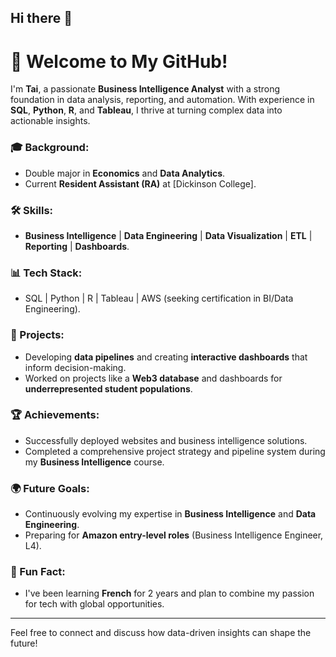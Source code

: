 ## Hi there 👋

# 👋 Welcome to My GitHub!

I'm **Tai**, a passionate **Business Intelligence Analyst** with a strong foundation in data analysis, reporting, and automation. With experience in **SQL**, **Python**, **R**, and **Tableau**, I thrive at turning complex data into actionable insights.

### 🎓 Background:
- Double major in **Economics** and **Data Analytics**.
- Current **Resident Assistant (RA)** at [Dickinson College].

### 🛠 Skills:
- **Business Intelligence** | **Data Engineering** | **Data Visualization** | **ETL** | **Reporting** | **Dashboards**.

### 📊 Tech Stack:
- SQL | Python | R | Tableau | AWS (seeking certification in BI/Data Engineering).

### 🚀 Projects:
- Developing **data pipelines** and creating **interactive dashboards** that inform decision-making.
- Worked on projects like a **Web3 database** and dashboards for **underrepresented student populations**.

### 🏆 Achievements:
- Successfully deployed websites and business intelligence solutions.
- Completed a comprehensive project strategy and pipeline system during my **Business Intelligence** course.

### 🌍 Future Goals:
- Continuously evolving my expertise in **Business Intelligence** and **Data Engineering**.
- Preparing for **Amazon entry-level roles** (Business Intelligence Engineer, L4).

### 🧠 Fun Fact:
- I've been learning **French** for 2 years and plan to combine my passion for tech with global opportunities.

---

Feel free to connect and discuss how data-driven insights can shape the future!
